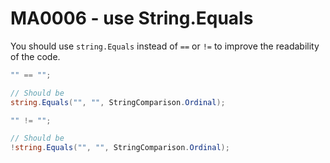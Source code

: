 # MA0006 - use String.Equals

You should use `string.Equals` instead of `==` or `!=` to improve the readability of the code.

````csharp
"" == "";

// Should be
string.Equals("", "", StringComparison.Ordinal);
````

````csharp
"" != "";

// Should be
!string.Equals("", "", StringComparison.Ordinal);
````
